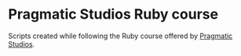 # Pragmatic Studios Ruby course

Scripts created while following the Ruby course offered by [Pragmatic Studios](http://pragmaticstudio.com/ruby).
